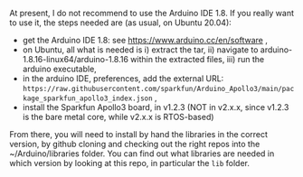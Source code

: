 At present, I do not recommend to use the Arduino IDE 1.8. If you really want to use it, the steps needed are (as usual, on Ubuntu 20.04):

- get the Arduino IDE 1.8: see https://www.arduino.cc/en/software ,
- on Ubuntu, all what is needed is i) extract the tar, ii) navigate to arduino-1.8.16-linux64/arduino-1.8.16 within the extracted files, iii) run the arduino executable,
- in the arduino IDE, preferences, add the external URL: ```https://raw.githubusercontent.com/sparkfun/Arduino_Apollo3/main/package_sparkfun_apollo3_index.json``` ,
- install the Sparkfun Apollo3 board, in v1.2.3 (NOT in v2.x.x, since v1.2.3 is the bare metal core, while v2.x.x is RTOS-based)

From there, you will need to install by hand the libraries in the correct version, by github cloning and checking out the right repos into the ~/Arduino/libraries folder. You can find out what libraries are needed in which version by looking at this repo, in particular the ```lib``` folder.
